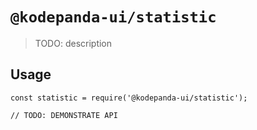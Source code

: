 # `@kodepanda-ui/statistic`

> TODO: description

## Usage

```
const statistic = require('@kodepanda-ui/statistic');

// TODO: DEMONSTRATE API
```
